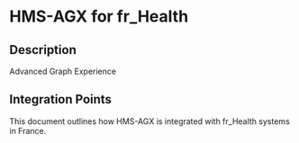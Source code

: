 # HMS-AGX for fr_Health

## Description

Advanced Graph Experience

## Integration Points

This document outlines how HMS-AGX is integrated with fr_Health systems in France.
